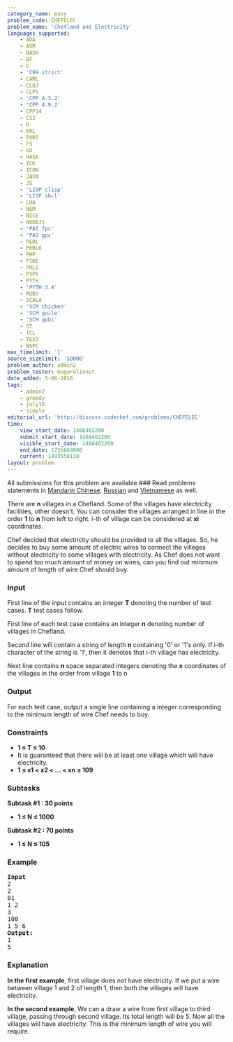 ```yaml
---
category_name: easy
problem_code: CHEFELEC
problem_name: 'Chefland and Electricity'
languages_supported:
    - ADA
    - ASM
    - BASH
    - BF
    - C
    - 'C99 strict'
    - CAML
    - CLOJ
    - CLPS
    - 'CPP 4.3.2'
    - 'CPP 4.9.2'
    - CPP14
    - CS2
    - D
    - ERL
    - FORT
    - FS
    - GO
    - HASK
    - ICK
    - ICON
    - JAVA
    - JS
    - 'LISP clisp'
    - 'LISP sbcl'
    - LUA
    - NEM
    - NICE
    - NODEJS
    - 'PAS fpc'
    - 'PAS gpc'
    - PERL
    - PERL6
    - PHP
    - PIKE
    - PRLG
    - PYPY
    - PYTH
    - 'PYTH 3.4'
    - RUBY
    - SCALA
    - 'SCM chicken'
    - 'SCM guile'
    - 'SCM qobi'
    - ST
    - TCL
    - TEXT
    - WSPC
max_timelimit: '1'
source_sizelimit: '50000'
problem_author: admin2
problem_tester: mugurelionut
date_added: 5-06-2016
tags:
    - admin2
    - greedy
    - july16
    - simple
editorial_url: 'http://discuss.codechef.com/problems/CHEFELEC'
time:
    view_start_date: 1468402200
    submit_start_date: 1468402200
    visible_start_date: 1468402200
    end_date: 1735669800
    current: 1493558118
layout: problem
---
```

All submissions for this problem are available.###  Read problems statements in [Mandarin Chinese](http://www.codechef.com/download/translated/JULY16/mandarin/CHEFELEC.pdf), [Russian](http://www.codechef.com/download/translated/JULY16/russian/CHEFELEC.pdf) and [Vietnamese](http://www.codechef.com/download/translated/JULY16/vietnamese/CHEFELEC.pdf) as well.

There are **n** villages in a Chefland. Some of the villages have electricity facilities, other doesn't. You can consider the villages arranged in line in the order **1** to **n** from left to right. i-th of village can be considered at **xi** coordinates.

Chef decided that electricity should be provided to all the villages. So, he decides to buy some amount of electric wires to connect the villeges without electricity to some villages with electricity. As Chef does not want to spend too much amount of money on wires, can you find out minimum amount of length of wire Chef should buy.

### Input

First line of the input contains an integer **T** denoting the number of test cases. **T** test cases follow.

First line of each test case contains an integer **n** denoting number of villages in Chefland.

Second line will contain a string of length **n** containing '0' or '1's only. If i-th character of the string is '1', then it denotes that i-th village has electricity.

Next line contains **n** space separated integers denoting the **x** coordinates of the villages in the order from village **1** to n

### Output

For each test case, output a single line containing a integer corresponding to the minimum length of wire Chef needs to buy.

### Constraints

- **1 ≤ T ≤ 10**
- It is guaranteed that there will be at least one village which will have electricity.
- **1 ≤ x1 &lt; x2 &lt; ... &lt; xn ≤ 109**

### Subtasks

**Subtask #1 : 30 points**

- **1 ≤ N ≤ 1000**

**Subtask #2 : 70 points**

- **1 ≤ N ≤ 105**

### Example

<pre><b>Input</b>
2
2
01
1 2
3
100
1 5 6
<b>Output:</b>
1
5
</pre>
### Explanation

**In the first example**, first village does not have electricity. If we put a wire between village 1 and 2 of length 1, then both the villages will have electricity.

**In the second example**,
We can a draw a wire from first village to third village, passing through second village. Its total length will be 5. Now all the villages will have electricity. This is the minimum length of wire you will require.
